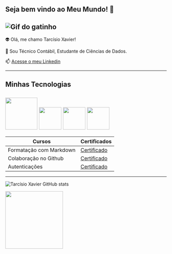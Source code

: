 ## Seja bem vindo ao Meu Mundo! 👋

![Gif do gatinho](https://media.tenor.com/29Ok5pc0ivAAAAAM/gatinho-gato.gif)
------
👽 Olá, me chamo Tarcísio Xavier! 

💬 Sou Técnico Contábil, Estudante de Ciências de Dados.

📫 [Acesse o meu Linkedin](https://www.linkedin.com/in/josé-tarcísio-batista-xavier-632b0624a/)


------

## Minhas Tecnologias

<img src="https://cdn.jsdelivr.net/gh/devicons/devicon@latest/icons/git/git-original-wordmark.svg"
width="100px">
<img src="https://cdn.jsdelivr.net/gh/devicons/devicon@latest/icons/github/github-original.svg"
width="70px">
<img src="https://cdn.jsdelivr.net/gh/devicons/devicon@latest/icons/python/python-original.svg"
width="70px">
<img src="https://cdn.jsdelivr.net/gh/devicons/devicon@latest/icons/postgresql/postgresql-original.svg"
width="70px">
-----

| Cursos | Certificados |
|--------|--------------|
Formatação com Markdown | [Certificado](https://www.dio.me/certificate/WXOHAZHJ/share)
Colaboração no Github | [Certificado](https://www.dio.me/certificate/XA2BXXJG/share)
Autenticações | [Certificado](https://www.dio.me/certificate/TSTAM54Y/share)

-----
![Tarcísio Xavier GitHub stats](https://github-readme-stats.vercel.app/api?username=JTxavier&show_icons=true&theme=radical)


<img loading="lazy" height="180em" src="https://github-readme-stats.vercel.app/api/top-langs/?username=JTxavier&layout=compact&langs_count=7&theme=dracula"/>
